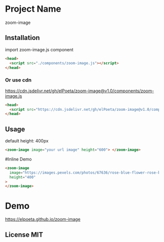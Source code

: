# Project Name

zoom-image

## Installation

import zoom-image.js component

```html
<head>
  <script src="./components/zoom-image.js"></script>
</head>
```

### Or use cdn

https://cdn.jsdelivr.net/gh/elPoeta/zoom-image@v1.0/components/zoom-image.js

```html
<head>
  <script src="https://cdn.jsdelivr.net/gh/elPoeta/zoom-image@v1.0/components/zoom-image.js"></script>
</head>
```

## Usage

default height: 400px

```html
<zoom-image image="your url image" height="600"> </zoom-image>
```

#Inline Demo

<!---
```
<custom-element-demo>
  <template>
    <script src="./components/zoom-image.js"></script>
    <next-code-block></next-code-block>
  </template>
</custom-element-demo>
```
-->

```html
<zoom-image
  image="https://images.pexels.com/photos/67636/rose-blue-flower-rose-blooms-67636.jpeg?auto=compress&cs=tinysrgb&dpr=2&h=750&w=1260"
  height="400"
>
</zoom-image>
```

# Demo

https://elpoeta.github.io/zoom-image

## License MIT
